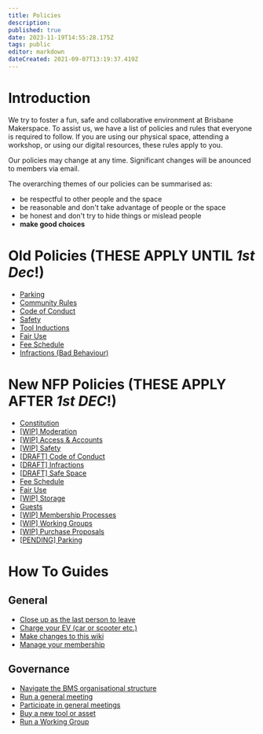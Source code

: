 ```yaml
---
title: Policies
description: 
published: true
date: 2023-11-19T14:55:28.175Z
tags: public
editor: markdown
dateCreated: 2021-09-07T13:19:37.419Z
---
```


# Introduction
We try to foster a fun, safe and collaborative environment at Brisbane Makerspace. To assist us, we have a list of policies and rules that everyone is required to follow. If you are using our physical space, attending a workshop, or using our digital resources, these rules apply to you.

Our policies may change at any time. Significant changes will be anounced to members via email.

The overarching themes of our policies can be summarised as:
* be respectful to other people and the space
* be reasonable and don't take advantage of people or the space
* be honest and don't try to hide things or mislead people
* **make good choices**

# Old Policies (THESE APPLY UNTIL *1st Dec*!)
- [Parking](/policies/parking)
- [Community Rules](/policies/communityrules)
- [Code of Conduct](/policies/codeofconduct)
- [Safety](/policies/safety)
- [Tool Inductions](/policies/inductions)
- [Fair Use](/policies/fair-use)
- [Fee Schedule](/policies/fees)
- [Infractions (Bad Behaviour)](/policies/infractions)

# New NFP Policies (THESE APPLY AFTER *1st DEC*!)
- [Constitution](/constitution)
- [[WIP] Moderation](/bylaws/moderation)
- [[WIP] Access & Accounts](/bylaws/access)
- [[WIP] Safety](/bylaws/safety)
- [[DRAFT] Code of Conduct](/bylaws/coc)
- [[DRAFT] Infractions](/bylaws/infractions)
- [[DRAFT] Safe Space](/bylaws/safespace)
- [Fee Schedule](/bylaws/fees)
- [Fair Use](/bylaws/fair-use)
- [[WIP] Storage](/bylaws/storage)
- [Guests](/bylaws/guests)
- [[WIP] Membership Processes](/bylaws/membership-processes)
- [[WIP] Working Groups](/bylaws/working-groups)
- [[WIP] Purchase Proposals](/bylaws/purchase-proposals)
- [[PENDING] Parking](/bylaws/parking)


# How To Guides
## General
- [Close up as the last person to leave](/howto/closeup)
- [Charge your EV (car or scooter etc.)](/howto/charge-an-ev)
- [Make changes to this wiki](/howto/make-wiki-changes)
- [Manage your membership](/howto/manage-membership)

## Governance
- [Navigate the BMS organisational structure](/howto/org-structure)
- [Run a general meeting](/howto/run-general-meeting)
- [Participate in general meetings](/howto/general-meetings)
- [Buy a new tool or asset](/howto/buy-something)
- [Run a Working Group](/howto/run-working-groups)